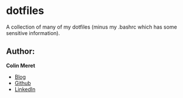 # dotfiles

A collection of many of my dotfiles (minus my .bashrc which has some sensitive 
information). 

## Author:
**Colin Meret** 
* [Blog](http://meret.io)
* [Github](http://github.com/colin92)
* [LinkedIn](http://linkedin.com/in/colinmeret)
